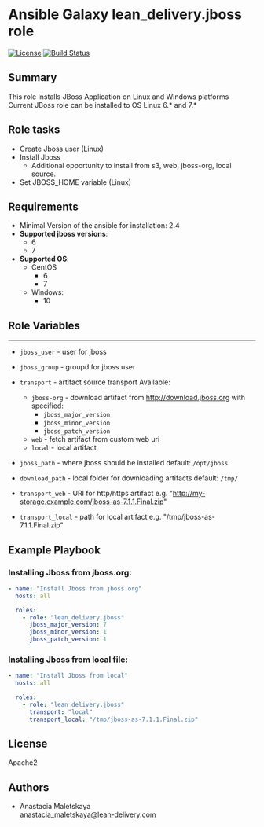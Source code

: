 Ansible Galaxy lean_delivery.jboss role
=========
[![License](https://img.shields.io/badge/license-Apache-green.svg?style=flat)](https://raw.githubusercontent.com/lean-delivery/ansible-role-jboss/master/LICENSE)
[![Build Status](https://travis-ci.org/lean-delivery/ansible-role-jboss.svg?branch=master)](https://travis-ci.org/lean-delivery/ansible-role-jboss)

## Summary

This role installs JBoss Application on Linux and Windows platforms  
Current JBoss role can be installed to OS Linux 6.* and 7.*


Role tasks
------------

 - Create Jboss user (Linux)
 - Install Jboss
   - Additional opportunity to install from s3, web, jboss-org, local source.
 - Set JBOSS_HOME variable (Linux)


Requirements
------------

 - Minimal Version of the ansible for installation: 2.4
 - **Supported jboss versions**:
   - 6
   - 7
 - **Supported OS**:
   - CentOS
     - 6
     - 7
   - Windows:
     - 10


## Role Variables
--------------

  - `jboss_user` - user for jboss
  - `jboss_group` - groupd for jboss user

  - `transport` - artifact source transport
     Available:
      - `jboss-org` - download artifact from http://download.jboss.org with specified:
          - `jboss_major_version`
          - `jboss_minor_version`
          - `jboss_patch_version`
      - `web` - fetch artifact from custom web uri
      - `local` - local artifact

  - `jboss_path` - where jboss should be installed
    default: `/opt/jboss`

  - `download_path` - local folder for downloading artifacts
    default: `/tmp/`

  - `transport_web` - URI for http/https artifact  e.g. "http://my-storage.example.com/jboss-as-7.1.1.Final.zip"
  - `transport_local` - path for local artifact e.g. "/tmp/jboss-as-7.1.1.Final.zip"


Example Playbook
----------------

### Installing Jboss from jboss.org:
```yaml
- name: "Install Jboss from jboss.org"
  hosts: all

  roles:
    - role: "lean_delivery.jboss"
      jboss_major_version: 7
      jboss_minor_version: 1
      jboss_patch_version: 1
```

### Installing Jboss from local file:
```yaml
- name: "Install Jboss from local"
  hosts: all

  roles:
    - role: "lean_delivery.jboss"
      transport: "local"
      transport_local: "/tmp/jboss-as-7.1.1.Final.zip"
```


## License

Apache2

## Authors

  - Anastacia Maletskaya  
    <anastacia_maletskaya@lean-delivery.com>
